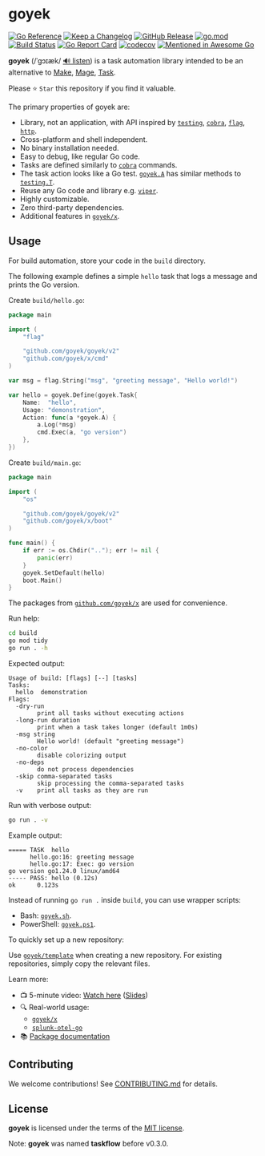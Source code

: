 # goyek

[![Go Reference](https://pkg.go.dev/badge/github.com/goyek/goyek.svg)](https://pkg.go.dev/github.com/goyek/goyek/v2)
[![Keep a Changelog](https://img.shields.io/badge/changelog-Keep%20a%20Changelog-%23E05735)](CHANGELOG.md)
[![GitHub Release](https://img.shields.io/github/v/release/goyek/goyek)](https://github.com/goyek/goyek/releases)
[![go.mod](https://img.shields.io/github/go-mod/go-version/goyek/goyek)](go.mod)
[![Build Status](https://img.shields.io/github/actions/workflow/status/goyek/goyek/build.yml?branch=main)](https://github.com/goyek/goyek/actions?query=workflow%3Abuild+branch%3Amain)
[![Go Report Card](https://goreportcard.com/badge/github.com/goyek/goyek)](https://goreportcard.com/report/github.com/goyek/goyek)
[![codecov](https://codecov.io/gh/goyek/goyek/branch/main/graph/badge.svg)](https://codecov.io/gh/goyek/goyek)
[![Mentioned in Awesome Go](https://awesome.re/mentioned-badge.svg)](https://github.com/avelino/awesome-go)

**goyek** (/ˈɡɔɪæk/ [🔊 listen](http://ipa-reader.xyz/?text=%CB%88%C9%A1%C9%94%C9%AA%C3%A6k))
is a task automation library intended to be an alternative to
[Make](https://www.gnu.org/software/make/),
[Mage](https://github.com/magefile/mage),
[Task](https://taskfile.dev/).

Please ⭐ `Star` this repository if you find it valuable.

The primary properties of goyek are:

- Library, not an application, with API inspired by
  [`testing`](https://golang.org/pkg/testing),
  [`cobra`](https://github.com/spf13/cobra),
  [`flag`](https://golang.org/pkg/flag),
  [`http`](https://golang.org/pkg/http).
- Cross-platform and shell independent.
- No binary installation needed.
- Easy to debug, like regular Go code.
- Tasks are defined similarly to
  [`cobra`](https://github.com/spf13/cobra) commands.
- The task action looks like a Go test.
  [`goyek.A`](https://pkg.go.dev/github.com/goyek/goyek/v2#A)
  has similar methods to [`testing.T`](https://pkg.go.dev/testing#T).
- Reuse any Go code and library e.g. [`viper`](https://github.com/spf13/viper).
- Highly customizable.
- Zero third-party dependencies.
- Additional features in [`goyek/x`](https://github.com/goyek/x).

## Usage

For build automation, store your code in the `build` directory.

The following example defines a simple `hello` task that logs a message
and prints the Go version.

Create `build/hello.go`:

```go
package main

import (
	"flag"

	"github.com/goyek/goyek/v2"
	"github.com/goyek/x/cmd"
)

var msg = flag.String("msg", "greeting message", "Hello world!")

var hello = goyek.Define(goyek.Task{
	Name:  "hello",
	Usage: "demonstration",
	Action: func(a *goyek.A) {
		a.Log(*msg)
		cmd.Exec(a, "go version")
	},
})
```

Create `build/main.go`:

```go
package main

import (
	"os"

	"github.com/goyek/goyek/v2"
	"github.com/goyek/x/boot"
)

func main() {
	if err := os.Chdir(".."); err != nil {
		panic(err)
	}
	goyek.SetDefault(hello)
	boot.Main()
}
```

The packages from [`github.com/goyek/x`](https://pkg.go.dev/github.com/goyek/x)
are used for convenience.

Run help:

```sh
cd build
go mod tidy
go run . -h
```

Expected output:

```out
Usage of build: [flags] [--] [tasks]
Tasks:
  hello  demonstration
Flags:
  -dry-run
        print all tasks without executing actions
  -long-run duration
        print when a task takes longer (default 1m0s)
  -msg string
        Hello world! (default "greeting message")
  -no-color
        disable colorizing output
  -no-deps
        do not process dependencies
  -skip comma-separated tasks
        skip processing the comma-separated tasks
  -v    print all tasks as they are run
```

Run with verbose output:

```sh
go run . -v
```

Example output:

```out
===== TASK  hello
      hello.go:16: greeting message
      hello.go:17: Exec: go version
go version go1.24.0 linux/amd64
----- PASS: hello (0.12s)
ok      0.123s
```

Instead of running `go run .` inside `build`, you can use wrapper scripts:

- Bash: [`goyek.sh`](goyek.sh).
- PowerShell: [`goyek.ps1`](goyek.ps1).

To quickly set up a new repository:

Use [`goyek/template`](https://github.com/goyek/template) when creating
a new repository. For existing repositories, simply copy the relevant files.

Learn more:

- 📺 5-minute video: [Watch here](https://www.youtube.com/watch?v=e-xWEH-fqJ0)
  ([Slides](https://docs.google.com/presentation/d/1xFAPXeMiOD-92xeIHkUD-SHmJZwc8mSIIgpjuJXEW3U/edit?usp=sharing))
- 🔍 Real-world usage:
  - [`goyek/x`](https://github.com/goyek/x/tree/main/build)
  - [`splunk-otel-go`](https://github.com/signalfx/splunk-otel-go/tree/main/build)
- 📚 [Package documentation](https://pkg.go.dev/github.com/goyek/goyek/v2)

## Contributing

We welcome contributions! See [CONTRIBUTING.md](CONTRIBUTING.md) for details.

## License

**goyek** is licensed under the terms of the [MIT license](LICENSE).

Note: **goyek** was named **taskflow** before v0.3.0.
